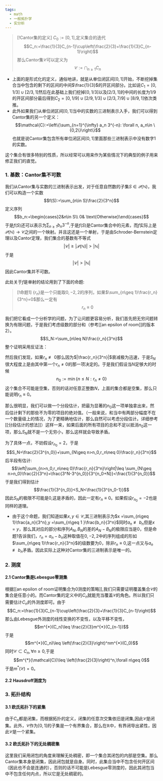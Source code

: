 ```yaml
---
tags:
  - math
  - 一般拓扑学
  - 实分析
---
```

> [!Cantor集的定义]
> $C_0:=[0,1]$,定义集合的迭代$$C_n:=\frac{1}{3}C_{n-1}\cup\left(\frac{2}{3}+\frac{1}{3}C_{n-1}\right)$$那么Cantor集$\mathcal{C}$可以定义为$$\mathcal{C}:=\bigcap_{n\geq 1}C_n$$

* 上面的是形式化的定义，通俗地讲，就是从单位闭区间$[0,1]$开始，不断挖掉集合当中包含的剩下的区间的中间$\frac{1}{3}$的开区间部分。比如说$C_1=[0,1/3]\cup [2/3,1]$然后在此基础上我们挖掉$[0,1/3]$以及$[2/3,1]$的中间的长度为$1/9$的开区间部分最后得到$C_2=[0,1/9]\cup[2/9,1/3]\cup[2/3,7/9]\cup[8/9,1]$依次类推。
* 此外如果我们从单位闭区间$[0,1]$当中的实数的三进制表示入手，我们可以得到Cantor集的另一个定义：$$\mathcal{C}:=\left\{\sum_{n=1}^{\infty} a_n 3^{-n}: \forall n, a_n\in \{0,2\}\right\}$$也就是说Cantor集包含所有单位闭区间$[0,1]$里面那些三进制表示中没有数字$1$的实数。

这个集合有很多特别的性质，所以经常可以用来作为某些情况下的典型的例子用来修正我们的直觉。


### 1. 基数：Cantor集不可数

我们从Cantor集与实数的三进制表示出发，对于任意自然数的子集$S\in \mathcal{P}(\mathbb{N})$，我们可以构造一个实数$$f(S):=\sum_{n\in S}\frac{2}{3^n}$$定义序列$$b_n:=\begin{cases}2&n\in S\\ 0& \text{Otherwise}\end{cases}$$于是$f(S)$还可以表示为$\sum_{n\geq 1}b_n 3^{-n}$,于是$f(S)$是Cantor集合中的元素，而$f$实际上是$\mathcal{P}(\mathbb{N})\to \mathcal{C}$之间的一个映射。并且这还是一个单射，于是由Schroder-Bernstein定理以及Cantor定理，我们集合的基数有不等式$$|\mathcal{C}|\geq |\mathcal{P}(\mathbb{N})|>|\mathbb{N}|$$于是$$|\mathcal{C}|>|\mathbb{N}|$$因此Cantor集并不可数。

此处关于$f$是单射的结论用到了下面的命题:

> [!命题1]
> $\{r_n\}$是一个只能取$0,-2,2$的序列，如果$\sum_{n\geq 1}\frac{r_n}{3^n}=0$那么一定有$$r_n \equiv 0$$

我们把它看成一个分析学的问题，为了让问题更容易分析，我们首先把无穷问题转换为有限问题，于是我们考虑级数的部分和（参考[[an epsilon of room]]的版本2）。$$S_N:=\sum_{n\leq N}\frac{r_n}{3^n}$$整个证明采用反证法：

然后我们发现，如果$r_n \not \equiv 0$那么因为$|\frac{r_n}{3^n}|$衰减极为迅速，于是$S_N$很大程度上是由其中第一个$r_n\neq 0$的那一项决定的。于是我们假设当$N$足够大的时候$$n_0:=\min\{n\leq N:r_n\neq 0\}$$这个集合不可能是空集，否则的话对任意正整数$N$，上面的集合都是空集，那么只能说明$r_n\equiv 0$。

那么很明显，我们可以做一个分段估计，把最为显著的$n_0$这一项单独拿出来，然后估计剩下的那些不为零的项目的绝对值。（一般来说，和当中有两部分幅度不在一个数量级上的情况，为了更精确地估计，那么自然可以考虑分段估计。详细参考[[分段估计的想法]]）这样一来，如果后面的所有项目的总和不足以抵消$n_0$这一项，那么$S_N$就不是一个无穷小，那么这样就会导致矛盾。

为了具体一点，不妨假设$r_{n_0}=2$，于是
$$S_N=\frac{2}{3^{n_0}}+\sum_{N\geq n>n_0,r_n\neq 0}\frac{r_n}{3^n}$$后半段有估计:$$\left|\sum_{n>n_0,r_n\neq 0}\frac{r_n}{3^n}\right|\leq \sum_{N\geq n>n_0}\frac{2}{3^n}=\frac{3^N-3^{n_0}}{3^{n_0+N}}<\frac{1}{3^{n_0}}$$于是我们得到估计$$\frac{1}{3^{n_0}}<S_N<\frac{1}{3^{n_0-1}}$$因此$S_N$的极限不可能是$0$,这是矛盾的，因此一定有$r_n\equiv 0$。如果假设$r_{n_0}=-2$也是同样的道理。

* 由于这个命题，我们知道如果$x,y \in \mathcal{C}$,其三进制表示为$x =\sum_{n\geq 1}\frac{a_n}{3^n},y =\sum_{n\geq 1 }\frac{b_n}{3^n}$同时$a_n\not \equiv b_n$但是$x=y$，那么其对应的部分和序列$A_N,B_N$的差的$A_N-B_N$的极限应当是0，但是命题1告诉我们，$r_n=a_n-b_n$这种取值在$0,-2,2$中的序列组成的形如$\sum_{n\geq 1}\frac{r_n}{3^n}$的级数要为0，除非$r_n\equiv 0$,这一点又与$a_n\not \equiv b_n$矛盾。因此实际上这种对Cantor集的三进制表示是唯一的。

### 2. 测度

#### 2.1 Cantor集是Lebesgue零测集

根据[[an epsilon of room证明集合为0测度的策略]],我们只需要证明覆盖集合$\mathcal{C}$的集合是任意小的。而Cantor集的定义中的$C_n$就能充当覆盖$\mathcal{C}$的角色。所以我们只需要估计$C_n$的外测度即可。由于$$C_n:=\frac{1}{3}C_{n-1}\cup\left(\frac{2}{3}+\frac{1}{3}C_{n-1}\right)$$那么由Lebesgue外测度的线性变换的不变性，以及平移不变性，$$m^{*}(C_n)\leq \frac{2}{3}m^{*}(C_{n-1})$$于是$$m^{*}(C_n)\leq \left(\frac{2}{3}\right)^nm^{*}(C_0)$$同时$\mathcal{C}\subset C_n,\forall n\geq 0$,于是$$m^{*}(\mathcal{C})\leq \left(\frac{2}{3}\right)^n,\forall n\geq 0$$于是$m^{*}(\mathcal{C})=0$。

#### 2.2 Hausdroff测度为
### 3. 拓扑结构

#### 3.1 欧氏拓扑下的紧集
由于$C_n$都是闭集，而根据拓扑的定义，闭集的任意次交集依旧是闭集,因此$\mathcal{C}$是闭集。此外，$\mathcal{C}$作为$[0,1]$的子集是一个有界集合，那么在$\mathbb{R}$中，有界闭导出紧性，因此$\mathcal{C}$是一个紧集。

#### 3.2 欧氏拓扑下的无处稠密集
这里我们采用闭包的角度来理解无处稠密，即一个集合其闭包的内部是空集。那么Cantor集本身是闭集，因此闭包就是自身。同时，此集合当中不包含任何开区间（因此也不会是连通的），否则的话不可能是Lebesgue零测度的，因此其闭包当中不包含任何内点，所以它是无处稠密的。



